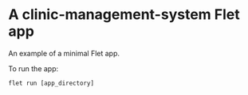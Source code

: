 # A clinic-management-system Flet app

An example of a minimal Flet app.

To run the app:

```
flet run [app_directory]
```